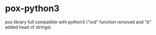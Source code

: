 # pox-python3
pox library full compatible with python3 ("ord" function removed and "b" added head of strings)
